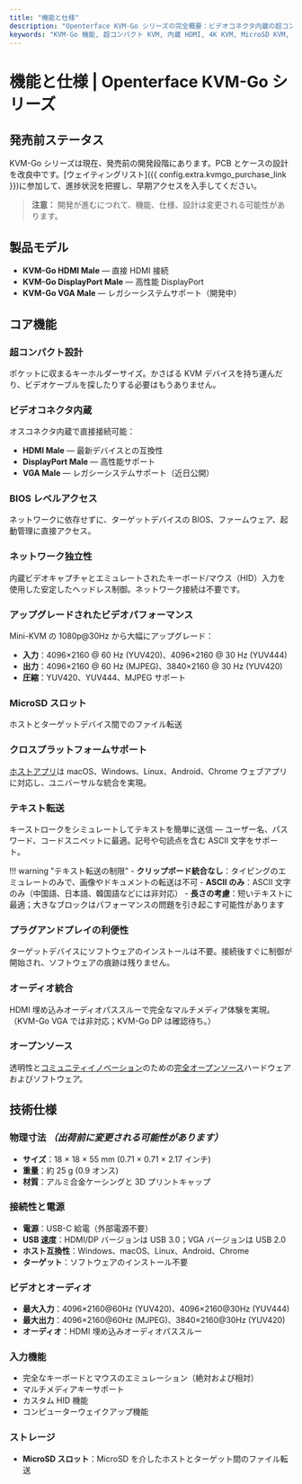 ```yaml
---
title: "機能と仕様"
description: "Openterface KVM-Go シリーズの完全概要：ビデオコネクタ内蔵の超コンパクト設計、4K/60Hz対応、MicroSDスロット、および詳細な技術仕様。IT プロフェッショナル向けのキーホルダーサイズ KVM-over-USB ソリューション。"
keywords: "KVM-Go 機能, 超コンパクト KVM, 内蔵 HDMI, 4K KVM, MicroSD KVM, キーホルダー KVM, KVM 仕様, ヘッドレス制御, ポータブル KVM, IT ツール, サーバー管理"
---
```


# **機能と仕様** | Openterface KVM-Go シリーズ

## 発売前ステータス

KVM-Go シリーズは現在、発売前の開発段階にあります。PCB とケースの設計を改良中です。[ウェイティングリスト]({{ config.extra.kvmgo_purchase_link }})に参加して、進捗状況を把握し、早期アクセスを入手してください。

> **注意：** 開発が進むにつれて、機能、仕様、設計は変更される可能性があります。

## 製品モデル
- **KVM-Go HDMI Male** — 直接 HDMI 接続
- **KVM-Go DisplayPort Male** — 高性能 DisplayPort
- **KVM-Go VGA Male** — レガシーシステムサポート（開発中）

## コア機能

### **超コンパクト設計**
ポケットに収まるキーホルダーサイズ。かさばる KVM デバイスを持ち運んだり、ビデオケーブルを探したりする必要はもうありません。

### **ビデオコネクタ内蔵**
オスコネクタ内蔵で直接接続可能：

- **HDMI Male** — 最新デバイスとの互換性
- **DisplayPort Male** — 高性能サポート
- **VGA Male** — レガシーシステムサポート（近日公開）

### **BIOS レベルアクセス**
ネットワークに依存せずに、ターゲットデバイスの BIOS、ファームウェア、起動管理に直接アクセス。

### **ネットワーク独立性**
内蔵ビデオキャプチャとエミュレートされたキーボード/マウス（HID）入力を使用した安定したヘッドレス制御。ネットワーク接続は不要です。

### **アップグレードされたビデオパフォーマンス**
Mini-KVM の 1080p@30Hz から大幅にアップグレード：

- **入力**：4096×2160 @ 60 Hz (YUV420)、4096×2160 @ 30 Hz (YUV444)
- **出力**：4096×2160 @ 60 Hz (MJPEG)、3840×2160 @ 30 Hz (YUV420)
- **圧縮**：YUV420、YUV444、MJPEG サポート

### **MicroSD スロット**
ホストとターゲットデバイス間でのファイル転送

### **クロスプラットフォームサポート**
[ホストアプリ](/app)は macOS、Windows、Linux、Android、Chrome ウェブアプリに対応し、ユニバーサルな統合を実現。

### **テキスト転送**
キーストロークをシミュレートしてテキストを簡単に送信 — ユーザー名、パスワード、コードスニペットに最適。記号や句読点を含む ASCII 文字をサポート。

!!! warning "テキスト転送の制限"
    - **クリップボード統合なし**：タイピングのエミュレートのみで、画像やドキュメントの転送は不可
    - **ASCII のみ**：ASCII 文字のみ（中国語、日本語、韓国語などには非対応）
    - **長さの考慮**：短いテキストに最適；大きなブロックはパフォーマンスの問題を引き起こす可能性があります

### **プラグアンドプレイの利便性**
ターゲットデバイスにソフトウェアのインストールは不要。接続後すぐに制御が開始され、ソフトウェアの痕跡は残りません。

### **オーディオ統合**
HDMI 埋め込みオーディオパススルーで完全なマルチメディア体験を実現。（KVM-Go VGA では非対応；KVM-Go DP は確認待ち。）

### **オープンソース**
透明性と[コミュニティイノベーション](/discord)のための[完全オープンソース](/compliance)ハードウェアおよびソフトウェア。

## 技術仕様

### **物理寸法** *（出荷前に変更される可能性があります）*
- **サイズ**：18 × 18 × 55 mm (0.71 × 0.71 × 2.17 インチ)
- **重量**：約 25 g (0.9 オンス)
- **材質**：アルミ合金ケーシングと 3D プリントキャップ

### **接続性と電源**
- **電源**：USB-C 給電（外部電源不要）
- **USB 速度**：HDMI/DP バージョンは USB 3.0；VGA バージョンは USB 2.0
- **ホスト互換性**：Windows、macOS、Linux、Android、Chrome
- **ターゲット**：ソフトウェアのインストール不要

### **ビデオとオーディオ**
- **最大入力**：4096×2160@60Hz (YUV420)、4096×2160@30Hz (YUV444)
- **最大出力**：4096×2160@60Hz (MJPEG)、3840×2160@30Hz (YUV420)
- **オーディオ**：HDMI 埋め込みオーディオパススルー

### **入力機能**
- 完全なキーボードとマウスのエミュレーション（絶対および相対）
- マルチメディアキーサポート
- カスタム HID 機能
- コンピューターウェイクアップ機能

### **ストレージ**
- **MicroSD スロット**：MicroSD を介したホストとターゲット間のファイル転送

